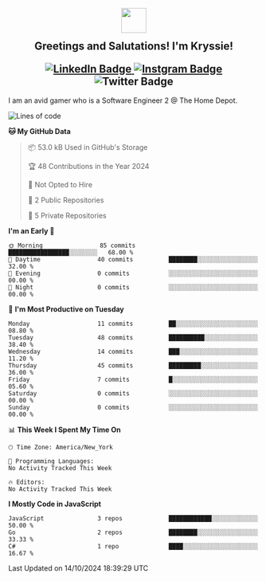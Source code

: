 <p align="center">
<img src="https://github.com/xkryssie/xkryssie/assets/16921259/5dd545a7-5d19-4a07-9791-e5bcda6fed06" width=50>
<h2 align="center" style="margin-top: 0px"> Greetings and Salutations! I'm Kryssie!
</p>
<div id="badges">
  <a href="https://www.linkedin.com/in/krystle-gascon-874166103/">
    <img src="https://img.shields.io/badge/LinkedIn-blue?style=for-the-badge&logo=linkedin&logoColor=white" alt="LinkedIn Badge"/>
  </a>
  <a href="https://www.instagram.com/xkryssie/">
    <img src="https://img.shields.io/badge/xkryssie-red?style=for-the-badge&logo=instagram&logoColor=white" alt="Instgram Badge"/>
  </a>
    <img src="https://img.shields.io/badge/xkryssie-5865F2?style=for-the-badge&logo=discord&logoColor=white" alt="Twitter Badge"/>
</div>
</h2>
I am an avid gamer who is a Software Engineer 2 @ The Home Depot. 


</p>

<!--START_SECTION:waka-->
![Lines of code](https://img.shields.io/badge/From%20Hello%20World%20I%27ve%20Written-307.0%20thousand%20lines%20of%20code-blue)

**🐱 My GitHub Data** 

> 📦 53.0 kB Used in GitHub's Storage 
 > 
> 🏆 48 Contributions in the Year 2024
 > 
> 🚫 Not Opted to Hire
 > 
> 📜 2 Public Repositories 
 > 
> 🔑 5 Private Repositories 
 > 
**I'm an Early 🐤** 

```text
🌞 Morning                85 commits          █████████████████░░░░░░░░   68.00 % 
🌆 Daytime                40 commits          ████████░░░░░░░░░░░░░░░░░   32.00 % 
🌃 Evening                0 commits           ░░░░░░░░░░░░░░░░░░░░░░░░░   00.00 % 
🌙 Night                  0 commits           ░░░░░░░░░░░░░░░░░░░░░░░░░   00.00 % 
```
📅 **I'm Most Productive on Tuesday** 

```text
Monday                   11 commits          ██░░░░░░░░░░░░░░░░░░░░░░░   08.80 % 
Tuesday                  48 commits          ██████████░░░░░░░░░░░░░░░   38.40 % 
Wednesday                14 commits          ███░░░░░░░░░░░░░░░░░░░░░░   11.20 % 
Thursday                 45 commits          █████████░░░░░░░░░░░░░░░░   36.00 % 
Friday                   7 commits           █░░░░░░░░░░░░░░░░░░░░░░░░   05.60 % 
Saturday                 0 commits           ░░░░░░░░░░░░░░░░░░░░░░░░░   00.00 % 
Sunday                   0 commits           ░░░░░░░░░░░░░░░░░░░░░░░░░   00.00 % 
```


📊 **This Week I Spent My Time On** 

```text
🕑︎ Time Zone: America/New_York

💬 Programming Languages: 
No Activity Tracked This Week

🔥 Editors: 
No Activity Tracked This Week
```

**I Mostly Code in JavaScript** 

```text
JavaScript               3 repos             ████████████░░░░░░░░░░░░░   50.00 % 
Go                       2 repos             ████████░░░░░░░░░░░░░░░░░   33.33 % 
C#                       1 repo              ████░░░░░░░░░░░░░░░░░░░░░   16.67 % 
```




 Last Updated on 14/10/2024 18:39:29 UTC
<!--END_SECTION:waka-->
